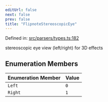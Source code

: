 ```yaml
---
editUrl: false
next: false
prev: false
title: "FlipnoteStereoscopicEye"
---
```


Defined in: [src/parsers/types.ts:182](https://github.com/jaames/flipnote.js/blob/70a96e94737c1e7105e9b3794d97b5baff2fd78b/src/parsers/types.ts#L182)

stereoscopic eye view (left/right) for 3D effects

## Enumeration Members

| Enumeration Member | Value |
| :------ | :------ |
| <a id="left"></a> `Left` | `0` |
| <a id="right"></a> `Right` | `1` |
